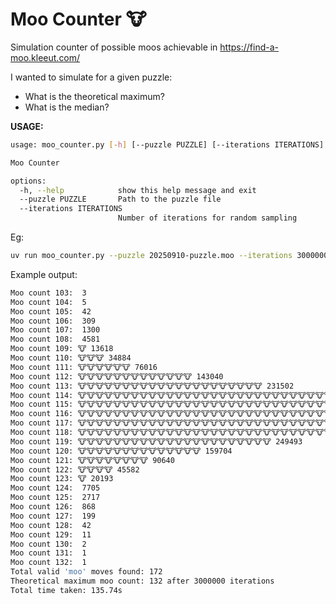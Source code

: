 # Moo Counter 🐮

Simulation counter of possible moos achievable in https://find-a-moo.kleeut.com/

I wanted to simulate for a given puzzle:
- What is the theoretical maximum?
- What is the median?

**USAGE:**

```sh
usage: moo_counter.py [-h] [--puzzle PUZZLE] [--iterations ITERATIONS]

Moo Counter

options:
  -h, --help            show this help message and exit
  --puzzle PUZZLE       Path to the puzzle file
  --iterations ITERATIONS
                        Number of iterations for random sampling
```

Eg:

```sh
uv run moo_counter.py --puzzle 20250910-puzzle.moo --iterations 3000000
```

Example output:

```sh
Moo count 103:  3
Moo count 104:  5
Moo count 105:  42
Moo count 106:  309
Moo count 107:  1300
Moo count 108:  4581
Moo count 109: 🐮 13618
Moo count 110: 🐮🐮🐮 34884
Moo count 111: 🐮🐮🐮🐮🐮🐮 76016
Moo count 112: 🐮🐮🐮🐮🐮🐮🐮🐮🐮🐮🐮🐮🐮 143040
Moo count 113: 🐮🐮🐮🐮🐮🐮🐮🐮🐮🐮🐮🐮🐮🐮🐮🐮🐮🐮🐮🐮🐮 231502
Moo count 114: 🐮🐮🐮🐮🐮🐮🐮🐮🐮🐮🐮🐮🐮🐮🐮🐮🐮🐮🐮🐮🐮🐮🐮🐮🐮🐮🐮🐮🐮🐮 328803
Moo count 115: 🐮🐮🐮🐮🐮🐮🐮🐮🐮🐮🐮🐮🐮🐮🐮🐮🐮🐮🐮🐮🐮🐮🐮🐮🐮🐮🐮🐮🐮🐮🐮🐮🐮🐮🐮🐮 402089
Moo count 116: 🐮🐮🐮🐮🐮🐮🐮🐮🐮🐮🐮🐮🐮🐮🐮🐮🐮🐮🐮🐮🐮🐮🐮🐮🐮🐮🐮🐮🐮🐮🐮🐮🐮🐮🐮🐮🐮🐮🐮🐮 435431
Moo count 117: 🐮🐮🐮🐮🐮🐮🐮🐮🐮🐮🐮🐮🐮🐮🐮🐮🐮🐮🐮🐮🐮🐮🐮🐮🐮🐮🐮🐮🐮🐮🐮🐮🐮🐮🐮🐮🐮 410109
Moo count 118: 🐮🐮🐮🐮🐮🐮🐮🐮🐮🐮🐮🐮🐮🐮🐮🐮🐮🐮🐮🐮🐮🐮🐮🐮🐮🐮🐮🐮🐮🐮🐮 341110
Moo count 119: 🐮🐮🐮🐮🐮🐮🐮🐮🐮🐮🐮🐮🐮🐮🐮🐮🐮🐮🐮🐮🐮🐮 249493
Moo count 120: 🐮🐮🐮🐮🐮🐮🐮🐮🐮🐮🐮🐮🐮🐮 159704
Moo count 121: 🐮🐮🐮🐮🐮🐮🐮🐮 90640
Moo count 122: 🐮🐮🐮🐮 45582
Moo count 123: 🐮 20193
Moo count 124:  7705
Moo count 125:  2717
Moo count 126:  868
Moo count 127:  199
Moo count 128:  42
Moo count 129:  11
Moo count 130:  2
Moo count 131:  1
Moo count 132:  1
Total valid 'moo' moves found: 172
Theoretical maximum moo count: 132 after 3000000 iterations
Total time taken: 135.74s
```